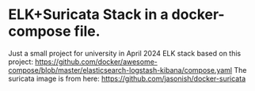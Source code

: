 # ELK+Suricata Stack in a docker-compose file.
Just a small project for university in April 2024
ELK stack based on this project: https://github.com/docker/awesome-compose/blob/master/elasticsearch-logstash-kibana/compose.yaml
The suricata image is from here: https://github.com/jasonish/docker-suricata
